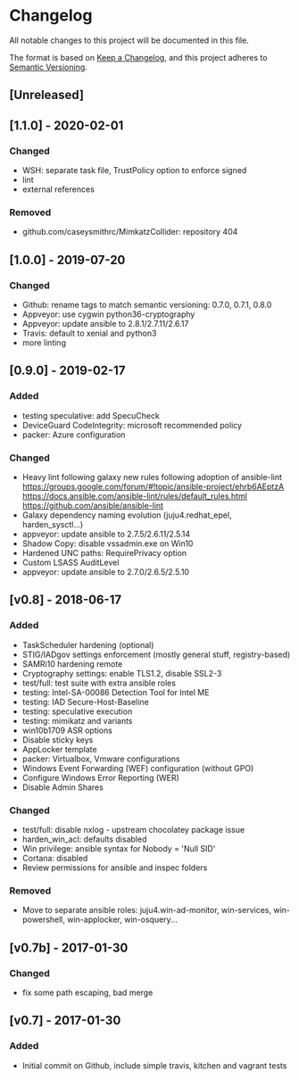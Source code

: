 # Changelog
All notable changes to this project will be documented in this file.

The format is based on [Keep a Changelog](https://keepachangelog.com/en/1.0.0/),
and this project adheres to [Semantic Versioning](https://semver.org/spec/v2.0.0.html).

## [Unreleased]

## [1.1.0] - 2020-02-01

### Changed
- WSH: separate task file, TrustPolicy option to enforce signed
- lint
- external references

### Removed
- github.com/caseysmithrc/MimkatzCollider: repository 404

## [1.0.0] - 2019-07-20

### Changed
- Github: rename tags to match semantic versioning: 0.7.0, 0.7.1, 0.8.0
- Appveyor: use cygwin python36-cryptography
- Appveyor: update ansible to 2.8.1/2.7.11/2.6.17
- Travis: default to xenial and python3
- more linting

## [0.9.0] - 2019-02-17

### Added
- testing speculative: add SpecuCheck
- DeviceGuard CodeIntegrity: microsoft recommended policy
- packer: Azure configuration

### Changed
- Heavy lint following galaxy new rules following adoption of ansible-lint
https://groups.google.com/forum/#!topic/ansible-project/ehrb6AEptzA
https://docs.ansible.com/ansible-lint/rules/default_rules.html
https://github.com/ansible/ansible-lint
- Galaxy dependency naming evolution (juju4.redhat_epel, harden_sysctl...)
- appveyor: update ansible to 2.7.5/2.6.11/2.5.14
- Shadow Copy: disable vssadmin.exe on Win10
- Hardened UNC paths: RequirePrivacy option
- Custom LSASS AuditLevel
- appveyor: update ansible to 2.7.0/2.6.5/2.5.10

## [v0.8] - 2018-06-17

### Added
- TaskScheduler hardening (optional)
- STIG/IADgov settings enforcement (mostly general stuff, registry-based)
- SAMRi10 hardening remote
- Cryptography settings: enable TLS1.2, disable SSL2-3
- test/full: test suite with extra ansible roles
- testing: Intel-SA-00086 Detection Tool for Intel ME
- testing: IAD Secure-Host-Baseline
- testing: speculative execution
- testing: mimikatz and variants
- win10b1709 ASR options
- Disable sticky keys
- AppLocker template
- packer: Virtualbox, Vmware configurations
- Windows Event Forwarding (WEF) configuration (without GPO)
- Configure Windows Error Reporting (WER)
- Disable Admin Shares

### Changed
- test/full: disable nxlog - upstream chocolatey package issue
- harden_win_acl: defaults disabled
- Win privilege: ansible syntax for Nobody = 'Null SID'
- Cortana: disabled
- Review permissions for ansible and inspec folders

### Removed
- Move to separate ansible roles: juju4.win-ad-monitor, win-services, win-powershell, win-applocker, win-osquery...

## [v0.7b] - 2017-01-30

### Changed
- fix some path escaping, bad merge

## [v0.7] - 2017-01-30

### Added
- Initial commit on Github, include simple travis, kitchen and vagrant tests
